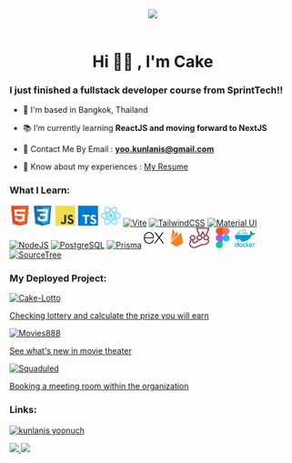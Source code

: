 <div id="header" align="center">
 
  <img src="https://media.tenor.com/-Fbyl7vqHiYAAAAj/goma-cat.gif" width="200"/>
</div>
<div align="center">
  <img src="https://komarev.com/ghpvc/?username=cerkcake&style=flat-square&color=blue" alt=""/>
</div>
<h1  align="center" >Hi 🖐🏽 , I'm Cake</h1>
<h3>I just finished a fullstack developer course from SprintTech!!</h3>

- 📍  I'm based in Bangkok, Thailand

- 📚 I’m currently learning **ReactJS and moving forward to NextJS**

- 📧 Contact Me By Email : **yoo.kunlanis@gmail.com**

- 📜 Know about my experiences : <a href="https://sprinttech-cake-resume.web.app/" target="_blank">My Resume</a>

<h3 align="left">What I Learn:</h3>
<p align="left">
  <a href="https://developer.mozilla.org/en-US/docs/Glossary/HTML5" target="_blank" rel="noreferrer">
  <img src="https://github.com/devicons/devicon/blob/master/icons/html5/html5-original.svg" height="36" alt="HTML5" /></a>
<a href="https://www.w3.org/TR/CSS/#css" target="_blank" rel="noreferrer">
  <img src="https://github.com/devicons/devicon/blob/master/icons/css3/css3-original.svg" height="36" alt="CSS3" /></a>
<a href="https://developer.mozilla.org/en-US/docs/Web/JavaScript" target="_blank" rel="noreferrer">
  <img src="https://github.com/devicons/devicon/blob/master/icons/javascript/javascript-original.svg" height="36" alt="JavaScript" /></a>
<a href="https://www.typescriptlang.org/" target="_blank" rel="noreferrer">
  <img src="https://github.com/devicons/devicon/blob/master/icons/typescript/typescript-original.svg" height="36" alt="TypeScript" /></a>
<a href="https://reactjs.org/" target="_blank" rel="noreferrer">
  <img src="https://github.com/devicons/devicon/blob/master/icons/react/react-original.svg" width="36" height="36" alt="React" /></a>
<a href="https://vitejs.dev/" target="_blank" rel="noreferrer">
  <img src="https://raw.githubusercontent.com/danielcranney/readme-generator/main/public/icons/skills/vite-colored.svg" width="36" height="36" alt="Vite" /></a>
<a href="https://tailwindcss.com/" target="_blank" rel="noreferrer">
  <img src="https://raw.githubusercontent.com/danielcranney/readme-generator/main/public/icons/skills/tailwindcss-colored.svg" width="36" height="36" alt="TailwindCSS" /></a>
<a href="https://mui.com/" target="_blank" rel="noreferrer">
  <img src="https://raw.githubusercontent.com/danielcranney/readme-generator/main/public/icons/skills/materialui-colored.svg" width="36" height="36" alt="Material UI" /></a>
<a href="https://nodejs.org/en/" target="_blank" rel="noreferrer">
  <img src="https://raw.githubusercontent.com/danielcranney/readme-generator/main/public/icons/skills/nodejs-colored.svg" width="36" height="36" alt="NodeJS" /></a>
<a href="https://www.postgresql.org/" target="_blank" rel="noreferrer">
  <img src="https://raw.githubusercontent.com/danielcranney/readme-generator/main/public/icons/skills/postgresql-colored.svg" width="36" height="36" alt="PostgreSQL" /></a>
<a href="https://www.prisma.io/" target="_blank" rel="noreferrer">
    <img src="https://i.pinimg.com/originals/39/b2/e4/39b2e4ad77c23a2c11e5950a7dfa2aec.png" height="36" alt="Prisma" /></a>
<a href="https://expressjs.com/" target="_blank" rel="noreferrer">
  <img src="https://github.com/devicons/devicon/blob/master/icons/express/express-original.svg" height="36" alt="Express" /></a>
<a href="https://firebase.google.com/" target="_blank" rel="noreferrer">
  <img src="https://github.com/devicons/devicon/blob/master/icons/firebase/firebase-plain.svg" height="36" alt="Firebase" /></a>
<a href="https://jestjs.io/" target="_blank" rel="noreferrer">
  <img src="https://github.com/devicons/devicon/blob/master/icons/jest/jest-plain.svg" height="36" alt="Jest" /></a>
<a href="https://www.figma.com/" target="_blank" rel="noreferrer">
  <img src="https://github.com/devicons/devicon/blob/master/icons/figma/figma-original.svg" height="36" alt="Figma" /></a>
<a href="#" target="_blank" rel="noreferrer">
  <img src="https://github.com/devicons/devicon/blob/master/icons/docker/docker-plain-wordmark.svg" height="36" alt="Docker" /></a>
<a href="#" target="_blank" rel="noreferrer">
  <img src="https://cdn.iconscout.com/icon/free/png-256/sourcetree-3629070-3030342.png" width="36" height="36" alt="SourceTree" /></a>
</p>

<h3 align="left">My Deployed Project:</h3>
<p></p>
<a href="https://cake-lotto.web.app/" target="_blank" rel="noreferrer"><img src="https://www.playsmart.ca/wp-content/uploads/2020/10/lightning-lotto-step-2.png" height="36" alt="Cake-Lotto" /><p>Checking lottery and calculate the prize you will earn</p></a>
<a href="https://movies888.web.app/" target="_blank" rel="noreferrer"><img src="https://icon-library.com/images/movie-icon-png/movie-icon-png-2.jpg" height="36" alt="Movies888" /><p>See what's new in movie theater</p></a>
<a href="https://squaduled.web.app/" target="_blank" rel="noreferrer"><img src="https://cdn-icons-png.flaticon.com/512/4206/4206324.png" height="36" alt="Squaduled" /><p>Booking a meeting room within the organization</p></a>



<h3 align="left">Links:</h3>
<p align="left">
<a href="https://www.linkedin.com/in/kunlanis-yoonuch/" target="blank"><img align="center" src="https://raw.githubusercontent.com/rahuldkjain/github-profile-readme-generator/master/src/images/icons/Social/linked-in-alt.svg" alt="kunlanis yoonuch" height="30" width="40" /></a>
</p>

<a href="https://github.com/cerkcake">
<img height="137px" src="https://github-readme-stats.vercel.app/api?username=cerkcake&hide_border=true&show_icons=true&include_all_commits=true&count_private=true&line_height=21&text_color=000&icon_color=000&bg_color=0,ea6161,ffc64d,fffc4d,52fa5a&theme=graywhite" />
<!-- wi*quL3fcV -->
<img height="137px" src="https://github-readme-stats.vercel.app/api/top-langs/?username=cerkcake&hide=html&hide_border=true&layout=compact&langs_count=6&exclude_repo=comp426,Redventures-Movie-Quotes&text_color=000&icon_color=fff&bg_color=0,52fa5a,4dfcff,c64dff&theme=graywhite" /></a>
